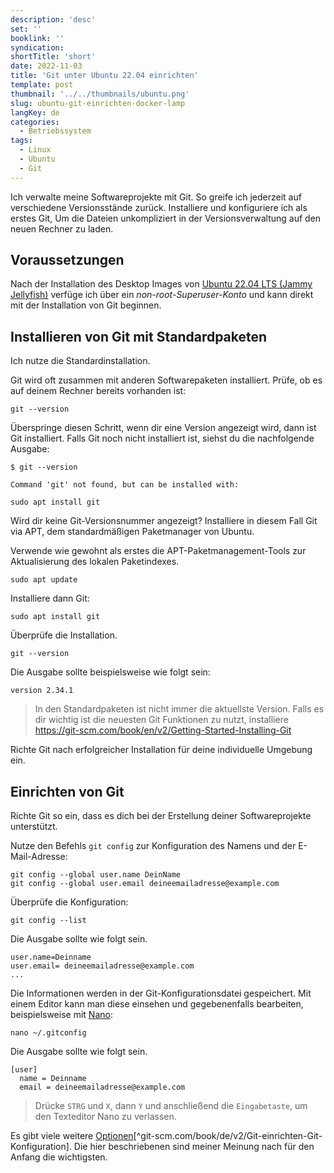 ```yaml
---
description: 'desc'
set: ''
booklink: ''
syndication:
shortTitle: 'short'
date: 2022-11-03
title: 'Git unter Ubuntu 22.04 einrichten'
template: post
thumbnail: '../../thumbnails/ubuntu.png'
slug: ubuntu-git-einrichten-docker-lamp
langKey: de
categories:
  - Betriebssystem
tags:
  - Linux
  - Ubuntu
  - Git
---
```











Ich verwalte meine Softwareprojekte mit Git. So greife ich jederzeit auf verschiedene Versionsstände zurück. Installiere und konfiguriere ich als erstes Git, Um die Dateien unkompliziert in der Versionsverwaltung auf den neuen Rechner zu laden.

## Voraussetzungen

Nach der Installation des Desktop Images von [Ubuntu 22.04 LTS (Jammy Jellyfish)](https://releases.ubuntu.com/22.04/) verfüge ich über ein _non-root-Superuser-Konto_ und kann direkt mit der Installation von Git beginnen.

## Installieren von Git mit Standardpaketen<!-- \index{Git} -->

Ich nutze die Standardinstallation.

Git wird oft zusammen mit anderen Softwarepaketen installiert. Prüfe, ob es auf deinem Rechner bereits vorhanden ist:

```
git --version

```

Überspringe diesen Schritt, wenn dir eine Version angezeigt wird, dann ist Git installiert. Falls Git noch nicht installiert ist, siehst du die nachfolgende Ausgabe:

```
$ git --version

Command 'git' not found, but can be installed with:

sudo apt install git

```

Wird dir keine Git-Versionsnummer angezeigt? Installiere in diesem Fall Git via APT, dem standardmäßigen Paketmanager von Ubuntu.

Verwende wie gewohnt als erstes die APT-Paketmanagement-Tools zur Aktualisierung des lokalen Paketindexes.

```
sudo apt update

```

Installiere dann Git:

```
sudo apt install git

```

Überprüfe die Installation.

```
git --version

```

Die Ausgabe sollte beispielsweise wie folgt sein:

```
version 2.34.1

```

> In den Standardpaketen ist nicht immer die aktuellste Version. Falls es dir wichtig ist die neuesten Git Funktionen zu nutzt, installiere https://git-scm.com/book/en/v2/Getting-Started-Installing-Git

Richte Git nach erfolgreicher Installation für deine individuelle Umgebung ein.

## Einrichten von Git

Richte Git so ein, dass es dich bei der Erstellung deiner Softwareprojekte unterstützt.

Nutze den Befehls `git config` zur Konfiguration des Namens und der E-Mail-Adresse:

```
git config --global user.name DeinName
git config --global user.email deineemailadresse@example.com

```

Überprüfe die Konfiguration:

```
git config --list

```

Die Ausgabe sollte wie folgt sein.

```
user.name=Deinname
user.email= deineemailadresse@example.com
...
```

Die Informationen werden in der Git-Konfigurationsdatei gespeichert. Mit einem Editor kann man diese einsehen und gegebenenfalls bearbeiten, beispielsweise mit [Nano](<https://de.wikipedia.org/w/index.php?title=Nano_(Texteditor)&oldid=191546214>):

```
nano ~/.gitconfig

```

Die Ausgabe sollte wie folgt sein.

```
[user]
  name = Deinname
  email = deineemailadresse@example.com

```

> Drücke `STRG` und `X`, dann `Y` und anschließend die `Eingabetaste`, um den Texteditor Nano zu verlassen.

Es gibt viele weitere [Optionen](https://git-scm.com/book/de/v2/Git-einrichten-Git-Konfiguration)[^git-scm.com/book/de/v2/Git-einrichten-Git-Konfiguration]. Die hier beschriebenen sind meiner Meinung nach für den Anfang die wichtigsten. 

<img src="https://vg02.met.vgwort.de/na/6da1ef5e40714b0481cbacda81aa9df6" width="1" height="1" alt="">

